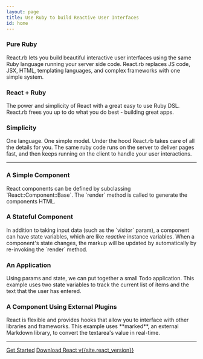 ```yaml
---
layout: page
title: Use Ruby to build Reactive User Interfaces
id: home
---
```


<section class="light home-section">
  <div class="marketing-row">
    <div class="marketing-col">
      <h3>Pure Ruby</h3>
      <p>
        React.rb lets you build beautiful interactive user interfaces using the same Ruby language running your server side code.  React.rb replaces JS code, JSX, HTML,
        templating languages, and complex frameworks with one simple system.
      </p>
    </div>
    <div class="marketing-col">
      <h3>React + Ruby</h3>
      <p>
        The power and simplicity of React with a great easy to use Ruby DSL.  React.rb frees you up to do what you do best - building great apps.
      </p>
    </div>
    <div class="marketing-col">
      <h3>Simplicity</h3>
      <p>
        One language.  One simple model.  Under the hood React.rb takes care of all the details for you.  The same ruby code runs on the server to deliver pages
        fast, and then keeps running on the client to handle your user interactions.  
      </p>
    </div>
  </div>
</section>
<hr class="home-divider" />
<section class="home-section">
  <div id="examples">
    <div class="example">
      <h3>A Simple Component</h3>
      <p>
        React components can be defined by subclassing `React::Component::Base`.  The `render` method is called to generate the components HTML.
      </p>
      <div id="helloExample"></div>
    </div>
    <div class="example">
      <h3>A Stateful Component</h3>
      <p>
        In addition to taking input data (such as the `visitor` param), a
        component can have state variables, which are like <i>reactive</i> instance variables.
        When a component's state changes, the markup will be
        updated by automatically by re-invoking the `render` method.
      </p>
      <div id="timerExample"></div>
    </div>
    <div class="example">
      <h3>An Application</h3>
      <p>
        Using params and state, we can put together a small Todo application.
        This example uses two state variables to track the current list of items and
        the text that the user has entered.
      </p>
      <div id="todoExample"></div>
    </div>
    <div class="example">
      <h3>A Component Using External Plugins</h3>
      <p>
        React is flexible and provides hooks that allow you to interface with
        other libraries and frameworks. This example uses **marked**, an external
        Markdown library, to convert the textarea's value in real-time.
      </p>
      <div id="markdownExample"></div>
    </div>
  </div>
  <script src="https://cdnjs.cloudflare.com/ajax/libs/marked/0.3.5/marked.min.js"></script>
  <script src="/react/js/examples/hello.js"></script>
  <script src="/react/js/examples/timer.js"></script>
  <script src="/react/js/examples/todo.js"></script>
  <script src="/react/js/examples/markdown.js"></script>
</section>
<hr class="home-divider" />
<section class="home-bottom-section">
  <div class="buttons-unit">
    <a href="docs/getting-started.html" class="button">Get Started</a>
    <a href="downloads.html" class="button">Download React v{{site.react_version}}</a>
  </div>
</section>
